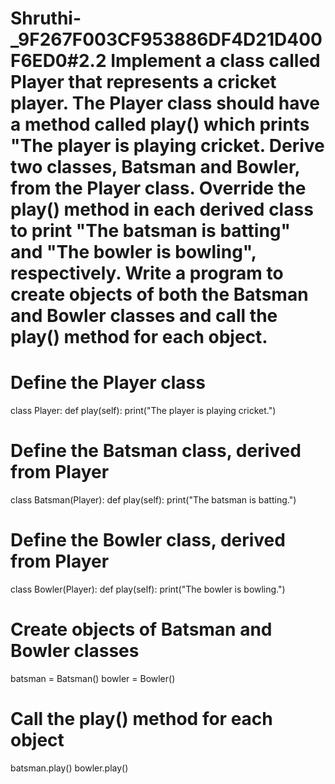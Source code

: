 # Shruthi-_9F267F003CF953886DF4D21D400F6ED0#2.2 Implement a class called Player that represents a cricket player. The Player class should have a method called play() which prints "The player is playing cricket. Derive two classes, Batsman and Bowler, from the Player class. Override the play() method in each derived class to print "The batsman is batting" and "The bowler is bowling", respectively. Write a program to create objects of both the Batsman and Bowler classes and call the play() method for each object.
# Define the Player class
class Player:
    def play(self):
        print("The player is playing cricket.")
# Define the Batsman class, derived from Player
class Batsman(Player):
    def play(self):
        print("The batsman is batting.")
# Define the Bowler class, derived from Player
class Bowler(Player):
    def play(self):
        print("The bowler is bowling.")
# Create objects of Batsman and Bowler classes
batsman = Batsman()
bowler = Bowler()
# Call the play() method for each object
batsman.play()
bowler.play()
